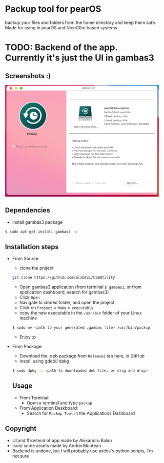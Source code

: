 # Packup tool for pearOS
backup your files and folders from the home directory and keep them safe. Made for using in pearOS and NiceC0re based systems.
# TODO: Backend of the app. Currently it's just the UI in gambas3

## Screenshots :)
![Nice Screenshot](Screenshots/packup.png)


## Dependencies

   - install gambas3 package
   ```sh
   $ sudo apt-get install gambas3 -y
   ```

## Installation steps
 - From Source:

   - clone the project
   ```sh
   git clone https://github.com/alxb421/USBUtility
   ```
   - Open gambas3 application (from terminal `$ gambas3`, or from application dashboard, search for gambas3)
   - Click `Open`
   - Navigate to cloned folder, and open the project
   - Click on `Project` > `Make` > `executable`
   - copy the new executable in the `/usr/bin` folder of your Linux machine
   ```sh
   $ sudo mv <path to your generated .gambas file> /usr/bin/packup
   ```
   - Enjoy :p

 - From Package:
   - Download the .deb package from `Releases` tab here, in GitHub
   - Install using gdebi/ dpkg
   ```sh
   $ sudo dpkg -i <path to downloaded deb file, or drag and drop>
   ```
   
   ## Usage
   - From Terminal:
     - Open a terminal and type `packup`
   - From Application Daskboard:
     - Search for `Packup Tool` in the Applications Dashboard

  ## Copyright
   - UI and ffrontend of app  made by Alexandru Balan
   - Icon/ some assets made by Andrei Muntean
   - Backend is undone, but I will probably use axtlos's python scripts, I'm not sure
